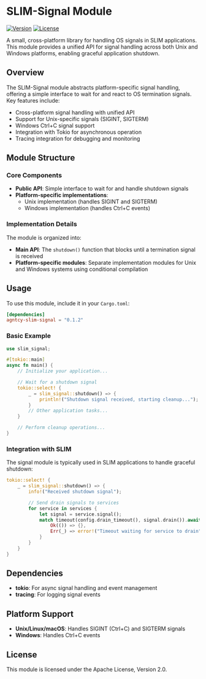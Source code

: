 # SLIM-Signal Module

[![Version](https://img.shields.io/badge/version-0.1.2-blue.svg)](https://github.com/agntcy/slim)
[![License](https://img.shields.io/badge/license-Apache_2.0-green.svg)](https://github.com/agntcy/slim/blob/main/LICENSE)

A small, cross-platform library for handling OS signals in SLIM applications.
This module provides a unified API for signal handling across both Unix and
Windows platforms, enabling graceful application shutdown.

## Overview

The SLIM-Signal module abstracts platform-specific signal handling, offering a
simple interface to wait for and react to OS termination signals. Key features
include:

- Cross-platform signal handling with unified API
- Support for Unix-specific signals (SIGINT, SIGTERM)
- Windows Ctrl+C signal support
- Integration with Tokio for asynchronous operation
- Tracing integration for debugging and monitoring

## Module Structure

### Core Components

- **Public API**: Simple interface to wait for and handle shutdown signals
- **Platform-specific implementations**:
  - Unix implementation (handles SIGINT and SIGTERM)
  - Windows implementation (handles Ctrl+C events)

### Implementation Details

The module is organized into:

- **Main API**: The `shutdown()` function that blocks until a termination signal
  is received
- **Platform-specific modules**: Separate implementation modules for Unix and
  Windows systems using conditional compilation

## Usage

To use this module, include it in your `Cargo.toml`:

```toml
[dependencies]
agntcy-slim-signal = "0.1.2"
```

### Basic Example

```rust
use slim_signal;

#[tokio::main]
async fn main() {
    // Initialize your application...

    // Wait for a shutdown signal
    tokio::select! {
        _ = slim_signal::shutdown() => {
            println!("Shutdown signal received, starting cleanup...");
        }
        // Other application tasks...
    }

    // Perform cleanup operations...
}
```

### Integration with SLIM

The signal module is typically used in SLIM applications to handle graceful
shutdown:

```rust
tokio::select! {
    _ = slim_signal::shutdown() => {
        info!("Received shutdown signal");

        // Send drain signals to services
        for service in services {
            let signal = service.signal();
            match timeout(config.drain_timeout(), signal.drain()).await {
                Ok(()) => {},
                Err(_) => error!("Timeout waiting for service to drain"),
            }
        }
    }
}
```

## Dependencies

- **tokio**: For async signal handling and event management
- **tracing**: For logging signal events

## Platform Support

- **Unix/Linux/macOS**: Handles SIGINT (Ctrl+C) and SIGTERM signals
- **Windows**: Handles Ctrl+C events

## License

This module is licensed under the Apache License, Version 2.0.
